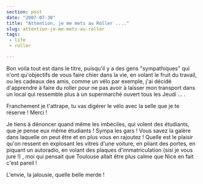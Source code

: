```yaml
---
section: post
date: "2007-07-30"
title: "Attention, je me mets au Roller ...."
slug: attention-je-me-mets-au-roller
tags:
 - life
 - roller

---
```


Bon voila tout est dans le titre, puisqu'il y a des gens "sympathiques" qui n'ont qu'objectifs de vous faire chier dans la vie, en volant le fruit du travail, ou les cadeaux des amis, comme un vélo par exemple, j'ai décidé d'apprendre à faire du roller pour ne pas avoir à laisser mon transport dans un local qui ressemble plus à un supermarché ouvert tous les Jeudi ... .

Franchement je t'attrape, tu vas digérer le vélo avec la selle que je te réserve ! Merci !

Je tiens à dénoncer quand même les imbéciles, qui volent des étudiants, que je pense eux même étudiants !  Sympa les gars ! Vous savez la galère dans laquelle on peut être et en plus vous en rajoutez ! Quelle est le plaisir qu'on ressent en explosant les vitres d'une voiture, en pliant des portes, en piquant un autoradio, en volant des plaques d'immatriculation (sisi je vous jure !) , moi qui pensait que Toulouse allait être plus calme que Nice en fait c'est pareil !

L'envie, la jalousie, quelle belle merde !
